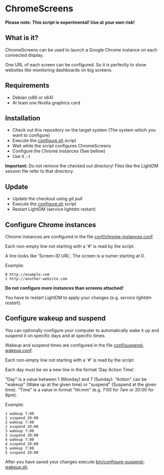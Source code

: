 # ChromeScreens

**Please note: This script is experimental! Use at your own risk!**

## What is it?

ChromeScreens can be used to launch a Google Chrome instance on each connected display.

One URL of each screen can be configured. So it is perfectly to show websites like monitoring dashboards on big screens.

## Requirements

   * Debian (x86 or x64)
   * At least one Nvidia graphics card

## Installation

   * Check out this repository on the target system (The system which you want to configure)
   * Execute the [configure.sh](/configure.sh) script
   * Wait while the script configures ChromeScreens
   * Configure the Chrome instances (See bellow)
   * Use it ;-)

**Important:** Do not remove the checked out directory! Files like the LightDM session file refer to that directory.

## Update

   * Update the checkout using *git pull*
   * Execute the [configure.sh](/configure.sh) script
   * Restart LightDM (service lightdm restart)

## Configure Chrome instances

Chrome instances are configured in the file [conf/chrome-instances.conf](/conf/chrome-instances.conf.sample).

Each non-empty line not starting with a '#' is read by the script.

A line looks like 'Screen-ID URL'. The screen is a numer starting at 0.

Example:
```
0 http://example.com
1 http://another-website.com
```

**Do not configure more instances than screens attached!**

You have to restart LightDM to apply your changes (e.g. *service lightdm restart*).

## Configure wakeup and suspend

You can optionally configure your computer to automatically wake it up and suspend it on specific days and at specific times.

Wakeup and suspend times are configured in the file [conf/suspend-wakeup.conf](/conf/suspend-wakeup.conf).

Each non-empty line not starting with a '#' is read by the script.

Each day must be on a new line in the format 'Day Action Time'.

"Day" is a value between 1 (Monday) and 7 (Sunday).
"Action" can be "wakeup" (Wake up at the given time) or "suspend" (Suspend at the given time).
"Time" is a value in format "hh:mm" (e.g. 7:00 for 7am or 20:00 for 8pm).

Example:
```
1 wakeup 7:00
1 suspend 20:00
2 wakeup 7:00
2 suspend 20:00
3 wakeup 7:00
3 suspend 20:00
4 wakeup 7:00
4 suspend 20:00
5 wakeup 7:00
5 suspend 20:00
```

After you have saved your changes execute [bin/configure-suspend-wakeup.sh](bin/configure-suspend-wakeup.sh).
